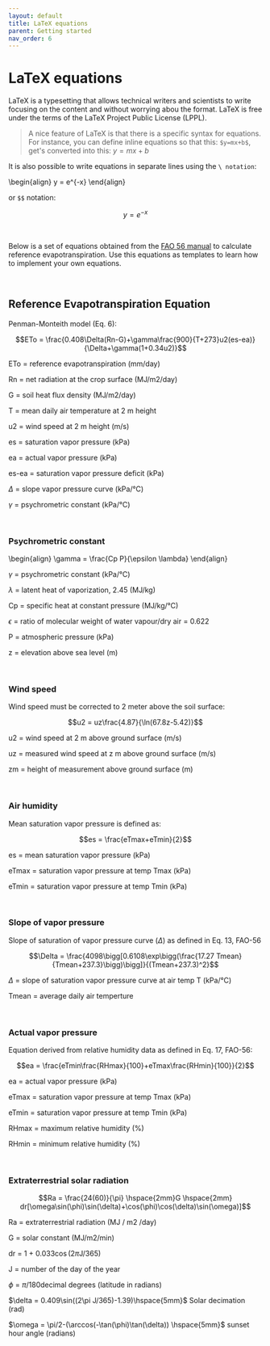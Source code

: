 ```yaml
---
layout: default
title: LaTeX equations
parent: Getting started
nav_order: 6
---
```


# LaTeX equations

LaTeX is a typesetting that allows technical writers and scientists to write focusing on the content and without worrying abou the format. LaTeX is free under the terms of the LaTeX Project Public License (LPPL).

>A nice feature of LaTeX is that there is a specific syntax for equations. For instance, you can define inline equations so that this: `$y=mx+b$`, get's converted into this: $y=mx+b$

It is also possible to write equations in separate lines using the `\ notation`:

\begin{align}
y = e^{-x}
\end{align}

or `$$` notation:

$$y = e^{-x}$$

<br/>

Below is a set of equations obtained from the [FAO 56 manual](http://www.fao.org/docrep/X0490E/X0490E00.htm) to calculate reference evapotranspiration. Use this equations as templates to learn how to implement your own equations.

<br/>

## Reference Evapotranspiration Equation

Penman-Monteith model (Eq. 6):

$$ETo = \frac{0.408\Delta(Rn-G)+\gamma\frac{900}{T+273}u2(es-ea)}{\Delta+\gamma(1+0.34u2)}$$

ETo   = reference evapotranspiration (mm/day)

Rn    = net radiation at the crop surface (MJ/m2/day)

G     = soil heat flux density (MJ/m2/day)

T     = mean daily air temperature at 2 m height

u2    = wind speed at 2 m height (m/s)

es    = saturation vapor pressure (kPa)

ea    = actual vapor pressure (kPa)

es-ea = saturation vapor pressure deficit (kPa)

$\Delta$ = slope vapor pressure curve (kPa/°C)

$\gamma$ = psychrometric constant (kPa/°C)


<br/>

    
### Psychrometric constant  

\begin{align}
\gamma = \frac{Cp P}{\epsilon \lambda}
\end{align}

$\gamma$ = psychrometric constant (kPa/°C)

$\lambda$ = latent heat of vaporization, 2.45 (MJ/kg)

Cp = specific heat at constant pressure (MJ/kg/°C)

$\epsilon$ = ratio of molecular weight of water vapour/dry air = 0.622

P = atmospheric pressure (kPa)

z = elevation above sea level (m)


<br/>


### Wind speed 

Wind speed must be corrected to 2 meter above the soil surface:

$$u2 = uz\frac{4.87}{\ln(67.8z-5.42)}$$ 

u2 = wind speed at 2 m above ground surface (m/s)

uz = measured wind speed at z m above ground surface (m/s)

zm = height of measurement above ground surface (m)



<br/>


### Air humidity

Mean saturation vapor pressure is defined as:

$$es = \frac{eTmax+eTmin}{2}$$                                              

es = mean saturation vapor pressure (kPa)

eTmax = saturation vapor pressure at temp Tmax (kPa)

eTmin = saturation vapor pressure at temp Tmin (kPa)


<br/>


### Slope of vapor pressure
Slope of saturation of vapor pressure curve ($\Delta$) as defined in Eq. 13, FAO-56

$$\Delta = \frac{4098\bigg[0.6108\exp\bigg(\frac{17.27 Tmean}{Tmean+237.3}\bigg)\bigg]}{(Tmean+237.3)^2}$$   

$\Delta$ = slope of saturation vapor pressure curve at air temp T (kPa/°C)

Tmean = average daily air temperture

<br/>

### Actual vapor pressure 
Equation derived from relative humidity data as defined in Eq. 17, FAO-56:

$$ea = \frac{eTmin\frac{RHmax}{100}+eTmax\frac{RHmin}{100}}{2}$$ 

ea = actual vapor pressure (kPa)

eTmax = saturation vapor pressure at temp Tmax (kPa)

eTmin = saturation vapor pressure at temp Tmin (kPa)

RHmax = maximum relative humidity (%)

RHmin = minimum relative humidity (%)

<br/>

### Extraterrestrial solar radiation

$$Ra = \frac{24(60)}{\pi} \hspace{2mm}G \hspace{2mm} dr[\omega\sin(\phi)\sin(\delta)+\cos(\phi)\cos(\delta)\sin(\omega)]$$

Ra = extraterrestrial radiation (MJ / m2 /day)

G = solar constant (MJ/m2/min)   

dr = 1 + 0.033$\cos$(2$\pi$J/365)

J = number of the day of the year   

$\phi$ = $\pi$/180decimal degrees  (latitude in radians)     

$\delta = 0.409\sin((2\pi J/365)-1.39)\hspace{5mm}$ Solar decimation (rad)

$\omega = \pi/2-(\arccos(-\tan(\phi)\tan(\delta)) \hspace{5mm}$ sunset hour angle (radians)
